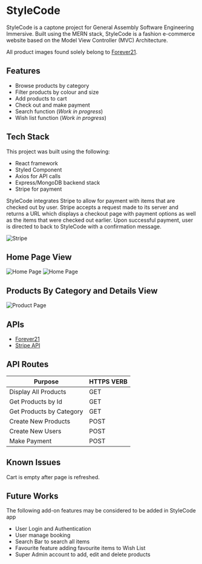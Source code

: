 # StyleCode

StyleCode is a captone project for General Assembly Software Engineering Immersive. Built using the MERN stack, StyleCode 
is a fashion e-commerce website based on the Model View Controller (MVC) Architecture. 

All product images found solely belong to [Forever21](https://www.forever21.com).

## Features

- Browse products by category
- Filter products by colour and size
- Add products to cart
- Check out and make payment
- Search function (*Work in progress*)
- Wish list function (*Work in progress*)

## Tech Stack

This project was built using the following:

- React framework 
- Styled Component 
- Axios for API calls
- Express/MongoDB backend stack
- Stripe for payment

StyleCode integrates Stripe to allow for payment with items that are checked out by user. Stripe accepts a request made to its server and returns a URL which displays a checkout page with payment options as well as the items that were checked out earlier. Upon successful payment, user is directed to back to StyleCode with a confirmation message.

![Stripe](https://i.ibb.co/D8qWVqY/Screenshot-2022-05-06-at-3-01-22-PM.png)


## Home Page View

![Home Page](https://i.ibb.co/bWXC3S3/Screenshot-2022-05-06-at-3-04-49-PM.png)
![Home Page](https://i.ibb.co/1XmjWdL/Screenshot-2022-05-06-at-3-00-14-PM.png)

## Products By Category and Details View
![Product Page](https://i.ibb.co/jgPZRhz/Screenshot-2022-05-06-at-3-00-42-PM.png)

## APIs

- [Forever21](https://rapidapi.com/apidojo/api/forever21)
- [Stripe API](https://stripe.com/docs/api)

## API Routes


| Purpose                  | HTTPS VERB |
| ------------------------ | ---------- |
| Display All Products     | GET        |
| Get Products by Id       | GET        |
| Get Products by Category | GET        |
| Create New Products      | POST       |
| Create New Users         | POST       |
| Make Payment             | POST       |


## Known Issues
Cart is empty after page is refreshed.

## Future Works
The following add-on features may be considered to be added in StyleCode app

- User Login and Authentication
- User manage booking
- Search Bar to search all items
- Favourite feature adding favourite items to Wish List
- Super Admin account to add, edit and delete products
